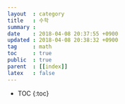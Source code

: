 ```yaml
---
layout  : category
title   : 수학
summary :
date    : 2018-04-08 20:37:55 +0900
updated : 2018-04-08 20:38:32 +0900
tag     : math
toc     : true
public  : true
parent  : [[index]]
latex   : false
---
```

* TOC
{:toc}

